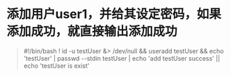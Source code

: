 # 添加用户user1，并给其设定密码，如果添加成功，就直接输出添加成功

> #!/bin/bash
> ! id -u testUser &> /dev/null && useradd testUser && echo 'testUser' | passwd --stdin testUser | echo 'add testUser success' || echo 'testUser is exist'
